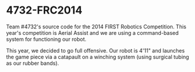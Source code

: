 4732-FRC2014
============

Team #4732's source code for the 2014 FIRST Robotics Competition. This year's competition is Aerial Assist and we are using a command-based system for functioning our robot.

This year, we decided to go full offensive. Our robot is 4'11" and launches the game piece via a catapault on a winching system (using surgical tubing as our rubber bands).
